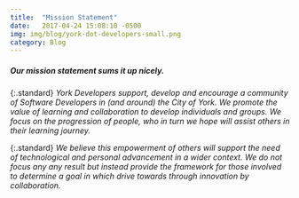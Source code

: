 ```yaml
---
title:  "Mission Statement"
date:   2017-04-24 15:08:10 -0500
img: img/blog/york-dot-developers-small.png
category: Blog
---
```


##### Our mission statement sums it up nicely.

{:.standard}
*York Developers support, develop and encourage a community of Software Developers in (and around) the City of York.  We promote the value of learning and collaboration to develop individuals and groups.  We focus on the progression of people, who in turn we hope will assist others in their learning journey.*

{:.standard}
*We believe this empowerment of others will support the need of technological and personal advancement in a wider context.  We do not focus any any result but instead provide the framework for those involved to determine a goal in which drive towards through innovation by collaboration.*